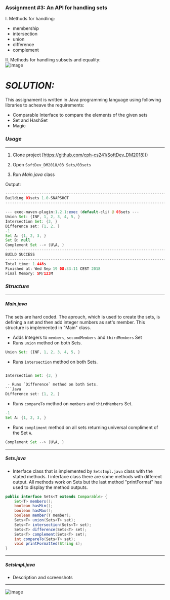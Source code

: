 ### Assignment #3: An API for handling sets

I. Methods for handling:
- membership
- intersection
- union
- difference
- complement

II. Methods for handling subsets and equality: <br>
![image](https://user-images.githubusercontent.com/16150075/45599320-9c8ffa00-b9e9-11e8-8fc8-cbcfeef17256.png)


# _SOLUTION:_

This assignament is written in Java programming language using following libraries to acheave the requirements:

  - Comparable Interface to compare the elements of the given sets
  - Set and HashSet
  - Magic

### _Usage_
--------------------------
1. Clone project
[https://github.com/cph-cs241/SoftDev_DM2018]()

2. Open 
```SoftDev_DM2018/03 Sets/03sets```

3. Run _Main.java_ class

Output:
```java
------------------------------------------------------------------------
Building 03sets 1.0-SNAPSHOT
------------------------------------------------------------------------

--- exec-maven-plugin:1.2.1:exec (default-cli) @ 03sets ---
Union Set: {INF, 1, 2, 3, 4, 5, } 
Intersection Set: {3, } 
Difference set: {1, 2, } 
-1
Set A: {1, 2, 3, } 
Set B: null
Complement Set --> {U\A, } 
------------------------------------------------------------------------
BUILD SUCCESS
------------------------------------------------------------------------
Total time: 1.448s
Finished at: Wed Sep 19 08:33:11 CEST 2018
Final Memory: 5M/123M
```


### _Structure_
------------------------
##### _Main.java_
The sets are hard coded. The aprouch, which is used to create the sets, is defining a set and then add integer numbers as set's member. This structure is implemented in "Main" class.
  - Adds Integers to `members`, `secondMembers` and `thirdMembers` Set
  - Runs `union` method on both Sets.

```Java
Union Set: {INF, 1, 2, 3, 4, 5, }
```
  - Runs `intersection` method on both Sets.

```Java

Intersection Set: {3, }

 - Runs `Difference` method on both Sets.
```Java
Difference set: {1, 2, } 
```
  - Runs `compareTo` method on `members` and `thirdMembers` Set.

```Java
-1
Set A: {1, 2, 3, }
```
  - Runs `compliment` method on all sets returning universal compliment of the Set `A`.
  
```Java
Complement Set --> {U\A, }
```

------------------------
##### _Sets.java_

  - Interface class that is implemented by `SetsImpl.java` class with the stated methods.
  I interface class there are some methods with different output.
  All methods work on Sets but the last method "printFormat" has used to display the method outputs.

```Java
public interface Sets<T extends Comparable> {
    Set<T> members();
    boolean hasMin();
    boolean hasMax();
    boolean member(T member);
    Sets<T> union(Sets<T> set);
    Sets<T> intersection(Sets<T> set);
    Sets<T> difference(Sets<T> set);
    Sets<T> complement(Sets<T> set);
    int compareTo(Sets<T> set);
    void printFormatted(String s);
}
``` 

------------------------
##### _SetsImpl.java_
- Description and screenshots  
------------------------
![image](https://user-images.githubusercontent.com/16150075/45599320-9c8ffa00-b9e9-11e8-8fc8-cbcfeef17256.png)
